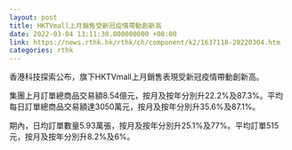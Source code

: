 ```yaml
---
layout: post
title: HKTVmall上月銷售受新冠疫情帶動創新高
date: 2022-03-04 13:11:30.000000000 +08:00
link: https://news.rthk.hk/rthk/ch/component/k2/1637118-20220304.htm
categories: rthk
---
```


香港科技探索公布，旗下HKTVmall上月銷售表現受新冠疫情帶動創新高。

集團上月訂單總商品交易額8.54億元，按月及按年分別升22.2%及87.3%。平均每日訂單總商品交易額達3050萬元，按月及按年分別升35.6%及87.1%。

期內，日均訂單數量5.93萬張，按月及按年分別升25.1%及77%。平均訂單515元，按月及按年分別升8.2%及6%。
